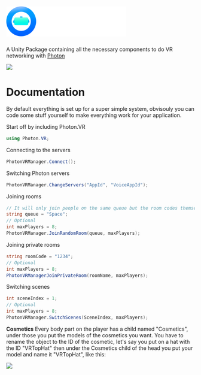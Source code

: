 # ![](Visuals/SmallerText.png)
A Unity Package containing all the necessary components to do VR networking with [Photon](https://photonengine.com)

![](https://user-images.githubusercontent.com/29258204/178152451-dc96ea62-ead2-4ee1-a23f-71c14a3765e1.png)

# Documentation
By default everything is set up for a super simple system, obvisouly you can code some stuff yourself to make everything work for your application.

Start off by including Photon.VR
```cs
using Photon.VR;
```

Connecting to the servers
```cs
PhotonVRManager.Connect();
```

Switching Photon servers
```cs
PhotonVRManager.ChangeServers("AppId", "VoiceAppId");
```

Joining rooms
```cs
// It will only join people on the same queue but the room codes themselves are random
string queue = "Space";
// Optional
int maxPlayers = 8;
PhotonVRManager.JoinRandomRoom(queue, maxPlayers);
```

Joining private rooms
```cs
string roomCode = "1234";
// Optional
int maxPlayers = 8;
PhotonVRManagerJoinPrivateRoom(roomName, maxPlayers);
```

Switching scenes
```cs
int sceneIndex = 1;
// Optional
int maxPlayers = 8;
PhotonVRManager.SwitchScenes(SceneIndex, maxPlayers);
```

<b>Cosmetics</b>
Every body part on the player has a child named "Cosmetics", under those you put the models of the cosmetics you want.
You have to rename the object to the ID of the cosmetic, let's say you put on a hat with the ID "VRTopHat" then under the Cosmetics child of the head you put your model and name it "VRTopHat", like this:

![](https://user-images.githubusercontent.com/29258204/178257224-254c10c5-e68a-4fd9-97f4-308896e62bf7.png)


